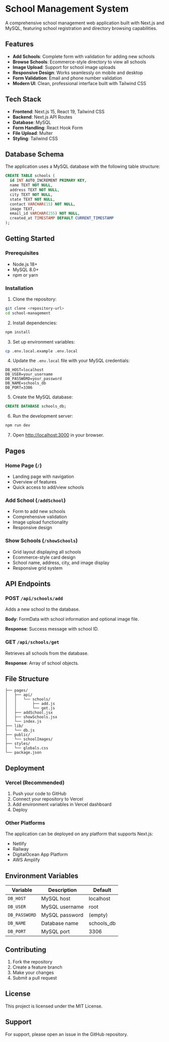 # School Management System

A comprehensive school management web application built with Next.js and MySQL, featuring school registration and directory browsing capabilities.

## Features

- **Add Schools**: Complete form with validation for adding new schools
- **Browse Schools**: Ecommerce-style directory to view all schools
- **Image Upload**: Support for school image uploads
- **Responsive Design**: Works seamlessly on mobile and desktop
- **Form Validation**: Email and phone number validation
- **Modern UI**: Clean, professional interface built with Tailwind CSS

## Tech Stack

- **Frontend**: Next.js 15, React 19, Tailwind CSS
- **Backend**: Next.js API Routes
- **Database**: MySQL
- **Form Handling**: React Hook Form
- **File Upload**: Multer
- **Styling**: Tailwind CSS

## Database Schema

The application uses a MySQL database with the following table structure:

```sql
CREATE TABLE schools (
  id INT AUTO_INCREMENT PRIMARY KEY,
  name TEXT NOT NULL,
  address TEXT NOT NULL,
  city TEXT NOT NULL,
  state TEXT NOT NULL,
  contact VARCHAR(15) NOT NULL,
  image TEXT,
  email_id VARCHAR(255) NOT NULL,
  created_at TIMESTAMP DEFAULT CURRENT_TIMESTAMP
);
```

## Getting Started

### Prerequisites

- Node.js 18+ 
- MySQL 8.0+
- npm or yarn

### Installation

1. Clone the repository:
```bash
git clone <repository-url>
cd school-management
```

2. Install dependencies:
```bash
npm install
```

3. Set up environment variables:
```bash
cp .env.local.example .env.local
```

4. Update the `.env.local` file with your MySQL credentials:
```
DB_HOST=localhost
DB_USER=your_username
DB_PASSWORD=your_password
DB_NAME=schools_db
DB_PORT=3306
```

5. Create the MySQL database:
```sql
CREATE DATABASE schools_db;
```

6. Run the development server:
```bash
npm run dev
```

7. Open [http://localhost:3000](http://localhost:3000) in your browser.

## Pages

### Home Page (`/`)
- Landing page with navigation
- Overview of features
- Quick access to add/view schools

### Add School (`/addSchool`)
- Form to add new schools
- Comprehensive validation
- Image upload functionality
- Responsive design

### Show Schools (`/showSchools`)
- Grid layout displaying all schools
- Ecommerce-style card design
- School name, address, city, and image display
- Responsive grid system

## API Endpoints

### POST `/api/schools/add`
Adds a new school to the database.

**Body**: FormData with school information and optional image file.

**Response**: Success message with school ID.

### GET `/api/schools/get`
Retrieves all schools from the database.

**Response**: Array of school objects.

## File Structure

```
├── pages/
│   ├── api/
│   │   └── schools/
│   │       ├── add.js
│   │       └── get.js
│   ├── addSchool.jsx
│   ├── showSchools.jsx
│   └── index.js
├── lib/
│   └── db.js
├── public/
│   └── schoolImages/
├── styles/
│   └── globals.css
└── package.json
```

## Deployment

### Vercel (Recommended)

1. Push your code to GitHub
2. Connect your repository to Vercel
3. Add environment variables in Vercel dashboard
4. Deploy

### Other Platforms

The application can be deployed on any platform that supports Next.js:
- Netlify
- Railway
- DigitalOcean App Platform
- AWS Amplify

## Environment Variables

| Variable | Description | Default |
|----------|-------------|---------|
| `DB_HOST` | MySQL host | localhost |
| `DB_USER` | MySQL username | root |
| `DB_PASSWORD` | MySQL password | (empty) |
| `DB_NAME` | Database name | schools_db |
| `DB_PORT` | MySQL port | 3306 |

## Contributing

1. Fork the repository
2. Create a feature branch
3. Make your changes
4. Submit a pull request

## License

This project is licensed under the MIT License.

## Support

For support, please open an issue in the GitHub repository.